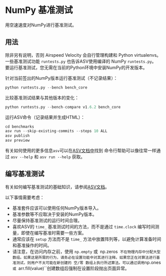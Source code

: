 # NumPy 基准测试

用空速速度对NumPy进行基准测试。

## 用法

除非另有说明，否则 A​​irspeed Velocity 会自行管理构建和 Python virtualenvs。
一些基准测试功能 ``runtests.py`` 也告诉ASV使用编译的 NumPy ``runtests.py``。
要运行基准测试，您无需在当前的Python环境中安装NumPy的开发版本。

针对当前签出的NumPy版本运行基准测试（不记录结果）：

``` python
python runtests.py --bench bench_core
```

比较基准测试结果与其他版本的变化：

``` python
python runtests.py --bench-compare v1.6.2 bench_core
```

运行ASV命令（记录结果并生成HTML）：

``` python
cd benchmarks
asv run --skip-existing-commits --steps 10 ALL
asv publish
asv preview
```

有关如何使用的更多信息``asv``可以在[ASV文档中](https://asv.readthedocs.io/)找到
命令行帮助可以像往常一样通过 ``asv --help`` 和 ``asv run --help`` 获取。

## 编写基准测试

有关如何编写基准测试的基础知识，请参阅[ASV文档](https://asv.readthedocs.io/)。

以下事情需要考虑：

- 基准套件应该可以使用任何NumPy版本导入。
- 基准参数等不应取决于安装的NumPy版本。
- 尽量保持基准测试的运行时间合理。
- 喜欢ASV的 ``time_`` 基准测试时间的方法，而不是通过 ``time.clock`` 编写时间测量，即使在编写基准时需要一些方案。
- 通常应该在 ``setup`` 方法而不是 ``time_`` 方法中放置阵列等，以避免计算准备时间和基准操作的时间。
- 请注意，在访问内存之前，使用 ``np.empty`` 或` `np.zeros`` 不在物理内存中分配大型数组。如果这是所需的行为，请务必在设置功能中对其进行注释。如果您正在对算法进行基准测试，则用户不太可能在新创建的 空/零 数组上执行所述算法。可以通过调用``np.ones``或
 ``arr.fill(value)``创建数组后强制在设置阶段抛出页面异常。
